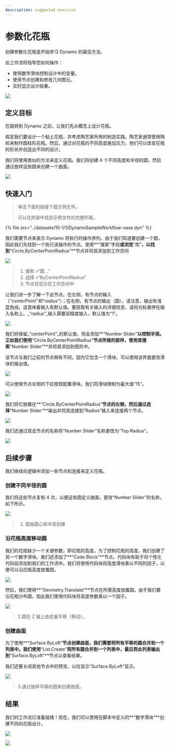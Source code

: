```yaml
---
description: suggested exercise
---
```


# 参数化花瓶

创建参数化花瓶是开始学习 Dynamo 的最佳方法。

此工作流将指导您如何操作：

* 使用数字滑块控制设计中的变量。
* 使用节点创建和修改几何图元。
* 实时显示设计结果。

![](../images/10-1/1/vase1(3).gif)

## 定义目标

在跳转到 Dynamo 之前，让我们先从概念上设计花瓶。

假定我们要设计一个粘土花瓶，并考虑陶艺家所用的制造实践。陶艺家通常使用陶轮来制作圆柱形花瓶。然后，通过对花瓶的不同高度施加压力，他们可以改变花瓶的形状并创造出不同的设计。

我们将使用类似的方法来定义花瓶。我们将创建 4 个不同高度和半径的圆，然后通过放样这些圆来创建一个曲面。

![](../images/10-1/1/vase2.png)

## 快速入门

> 单击下面的链接下载示例文件。
>
> 可以在附录中找到示例文件的完整列表。

{% file src="../datasets/10-1/1/DynamoSampleWorkflow-vase.dyn" %}

我们需要节点来表示 Dynamo 将执行的操作序列。由于我们知道要创建一个圆，因此我们先找到一个执行该操作的节点。使用**“搜索”字段**或浏览**“库”**，以找到**“Circle.ByCenterPointRadius”**节点并将其添加到工作空间

![](../images/10-1/1/vase8.png)

> 1. 搜索 >“圆...”
> 2. 选择 >“ByCenterPointRadius”
> 3. 节点将显示在工作空间中

让我们进一步了解一下此节点。在左侧，有节点的输入（_“centerPoint”_和_“radius”_）；在右侧，有节点的输出（圆）。请注意，输出有浅蓝色线。这意味着输入有默认值。要获取有关输入的详细信息，请将光标悬停在输入名称上。_“radius”_输入需要双精度输入，默认值为“1”。

![](../images/10-1/1/vase10.png)

我们将保留_“centerPoint”_的默认值，但会添加**“Number Slider”**以控制半径。正如我们使用**“Circle.ByCenterPointRadius”**节点所做的那样，使用库搜索**“Number Slider”**并将其添加到图形中。

该节点与我们之前的节点稍有不同，因为它包含一个滑块。可以使用该界面更改滑块的输出值。

![](../images/10-1/1/vase13(1).gif)

可以使用节点左侧的下拉按钮配置滑块。我们将滑块限制为最大值“15”。

![](../images/10-1/1/vase11.png)

我们将它放置在**“Circle.ByCenterPointRadius”**节点的左侧，然后通过选择**“Number Slider”**输出并将其连接到“Radius”输入来连接两个节点。

![](../images/10-1/1/vase12.png)

我们还通过双击节点的名称将“Number Slider”名称更改为“Top Radius”。

![](../images/10-1/1/vase14.png)

## 后续步骤

我们继续向逻辑中添加一些节点和连接来定义花瓶。

### 创建不同半径的圆

我们将这些节点复制 4 次，以便这些圆定义曲面，更改“Number Slider”的名称，如下所示。

![](../images/10-1/1/vase4(1)(1).png)

> 1. 圆由圆心和半径创建

### 沿花瓶高度移动圆

我们的花瓶缺少一个关键参数，即花瓶的高度。为了控制花瓶的高度，我们创建了另一个数字滑块。我们还添加了**“Code Block”**节点。代码块有助于将个性化代码段添加到我们的工作流中。我们将使用代码块将高度滑块乘以不同的因子，以便可以沿花瓶高度放置圆。

![](../images/10-1/1/vase15(1).png)

然后，我们使用**“Geometry.Translate”**节点在所需高度放置圆。由于我们要沿花瓶分布圆，因此我们使用代码块将高度参数乘以一个因子。

![](../images/10-1/1/vase5.png)

> 2\.圆在 Z 轴上由变量平移（移动）。

### 创建曲面

为了使用**“Surface.ByLoft”**节点创建曲面，我们需要将所有平移的圆合并到一个列表中。我们使用**“List.Create”**将所有圆合并到一个列表中，最后将此列表输出到**“Surface.ByLoft”**节点以查看结果。

我们还要关闭其他节点中的预览，以仅显示“Surface.ByLoft”显示。

![](../images/10-1/1/vase6(1)(1).png)

> 3\.通过放样平移的圆来创建曲面。

## 结果

我们的工作流已准备就绪！现在，我们可以使用在脚本中定义的**“数字滑块”**创建不同的花瓶设计。

![](../images/10-1/1/vase1(3).gif)

![](../images/10-1/1/vase7.png)

